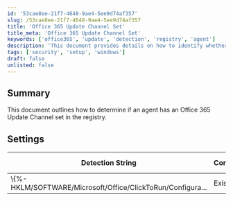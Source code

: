 ```yaml
---
id: '53cae8ee-21f7-4648-9ae4-5ee9d74af357'
slug: /53cae8ee-21f7-4648-9ae4-5ee9d74af357
title: 'Office 365 Update Channel Set'
title_meta: 'Office 365 Update Channel Set'
keywords: ['office365', 'update', 'detection', 'registry', 'agent']
description: 'This document provides details on how to identify whether an agent has an Office 365 Update Channel set in the registry, including the detection string and applicable operating systems.'
tags: ['security', 'setup', 'windows']
draft: false
unlisted: false
---
```


## Summary

This document outlines how to determine if an agent has an Office 365 Update Channel set in the registry.

## Settings

| Detection String                                          | Comparator | Result | Applicable OS  |
|----------------------------------------------------------|------------|--------|-----------------|
| \\\{%-HKLM/SOFTWARE/Microsoft/Office/ClickToRun/Configura... | Exists     |        | Windows OS      |



